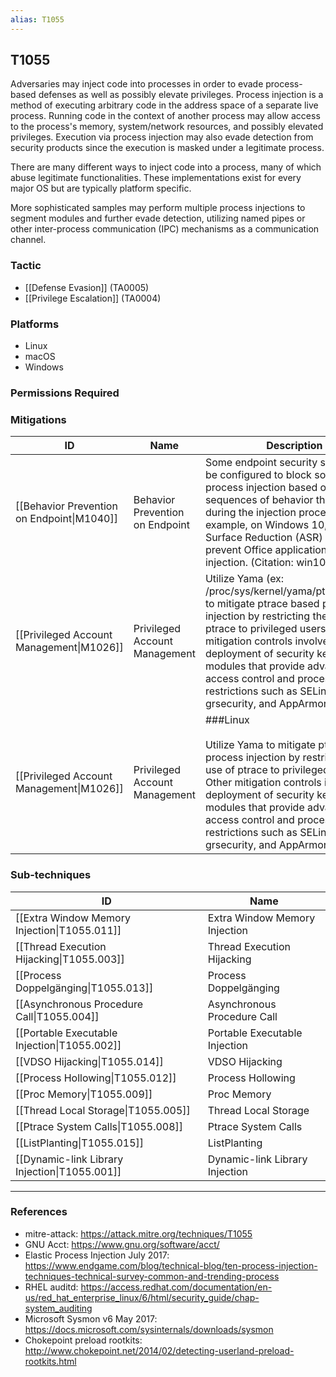 ```yaml
---
alias: T1055
---
```


## T1055

Adversaries may inject code into processes in order to evade process-based defenses as well as possibly elevate privileges. Process injection is a method of executing arbitrary code in the address space of a separate live process. Running code in the context of another process may allow access to the process's memory, system/network resources, and possibly elevated privileges. Execution via process injection may also evade detection from security products since the execution is masked under a legitimate process. 

There are many different ways to inject code into a process, many of which abuse legitimate functionalities. These implementations exist for every major OS but are typically platform specific. 

More sophisticated samples may perform multiple process injections to segment modules and further evade detection, utilizing named pipes or other inter-process communication (IPC) mechanisms as a communication channel. 


### Tactic
- [[Defense Evasion]] (TA0005)
- [[Privilege Escalation]] (TA0004)

### Platforms
- Linux
- macOS
- Windows

### Permissions Required

### Mitigations

| ID | Name | Description |
| --- | --- | --- |
| [[Behavior Prevention on Endpoint\|M1040]] | Behavior Prevention on Endpoint | Some endpoint security solutions can be configured to block some types of process injection based on common sequences of behavior that occur during the injection process. For example, on Windows 10, Attack Surface Reduction (ASR) rules may prevent Office applications from code injection. (Citation: win10_asr) |
| [[Privileged Account Management\|M1026]] | Privileged Account Management | Utilize Yama (ex: /proc/sys/kernel/yama/ptrace_scope) to mitigate ptrace based process injection by restricting the use of ptrace to privileged users only. Other mitigation controls involve the deployment of security kernel modules that provide advanced access control and process restrictions such as SELinux, grsecurity, and AppArmor. |
| [[Privileged Account Management\|M1026]] | Privileged Account Management | ###Linux<br /><br />Utilize Yama to mitigate ptrace based process injection by restricting the use of ptrace to privileged users only. Other mitigation controls involve the deployment of security kernel modules that provide advanced access control and process restrictions such as SELinux, grsecurity, and AppArmor. |

### Sub-techniques

| ID | Name |
| --- | --- |
| [[Extra Window Memory Injection\|T1055.011]] | Extra Window Memory Injection |
| [[Thread Execution Hijacking\|T1055.003]] | Thread Execution Hijacking |
| [[Process Doppelgänging\|T1055.013]] | Process Doppelgänging |
| [[Asynchronous Procedure Call\|T1055.004]] | Asynchronous Procedure Call |
| [[Portable Executable Injection\|T1055.002]] | Portable Executable Injection |
| [[VDSO Hijacking\|T1055.014]] | VDSO Hijacking |
| [[Process Hollowing\|T1055.012]] | Process Hollowing |
| [[Proc Memory\|T1055.009]] | Proc Memory |
| [[Thread Local Storage\|T1055.005]] | Thread Local Storage |
| [[Ptrace System Calls\|T1055.008]] | Ptrace System Calls |
| [[ListPlanting\|T1055.015]] | ListPlanting |
| [[Dynamic-link Library Injection\|T1055.001]] | Dynamic-link Library Injection |


---
### References

- mitre-attack: https://attack.mitre.org/techniques/T1055
- GNU Acct: https://www.gnu.org/software/acct/
- Elastic Process Injection July 2017: https://www.endgame.com/blog/technical-blog/ten-process-injection-techniques-technical-survey-common-and-trending-process
- RHEL auditd: https://access.redhat.com/documentation/en-us/red_hat_enterprise_linux/6/html/security_guide/chap-system_auditing
- Microsoft Sysmon v6 May 2017: https://docs.microsoft.com/sysinternals/downloads/sysmon
- Chokepoint preload rootkits: http://www.chokepoint.net/2014/02/detecting-userland-preload-rootkits.html
